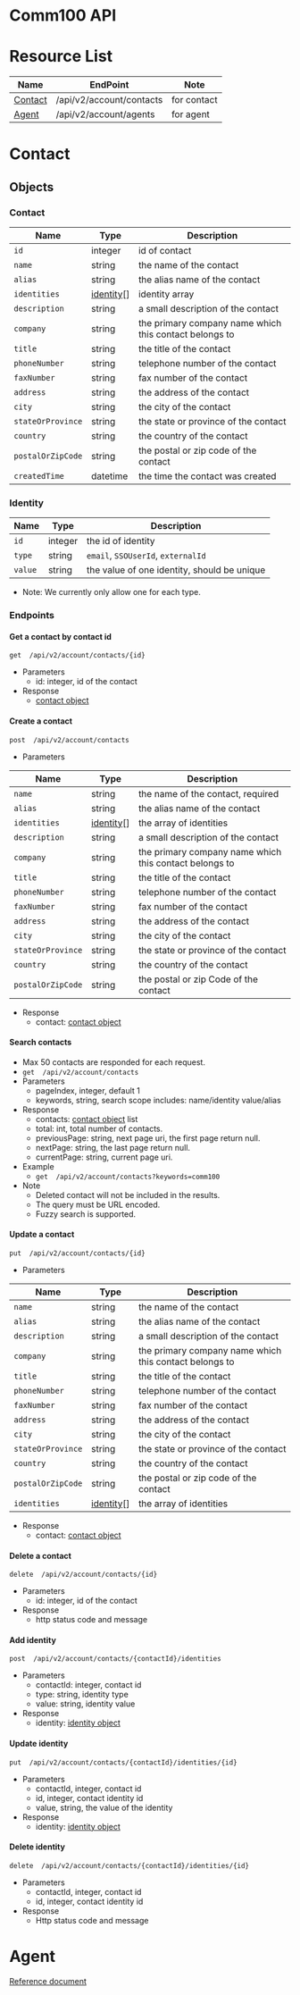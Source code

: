 # Comm100 API
# Resource List 
|Name|EndPoint|Note| 
|---|---|---| 
|[Contact](#contact)| /api/v2/account/contacts|for contact| 
|[Agent](#agent)| /api/v2/account/agents|for agent|

# Contact
## Objects
### Contact
| Name | Type | Description |
| - | - | - |
| `id` | integer | id of contact |
| `name` | string |  the name of the contact |
| `alias` | string |  the alias name of the contact |
| `identities` | [identity](#identity)[] | identity array  |
| `description` | string | a small description of the contact |
| `company` | string | the primary company name which this contact belongs to |
| `title` | string | the title of the contact|
| `phoneNumber` | string | telephone number of the contact|
| `faxNumber` | string | fax number of the contact |
| `address` | string | the address of the contact  |
| `city` | string | the city of the contact  |
| `stateOrProvince` | string | the state or province of the contact |
| `country` | string |  the country of the contact |
| `postalOrZipCode` | string | the postal or zip code of the contact  |
| `createdTime` | datetime | the time the contact was created |
  
### Identity
| Name | Type | Description | 
| - | - | - | 
| `id` | integer | the id of identity |
| `type` | string | `email`, `SSOUserId`, `externalId` |
| `value` | string | the value of one identity, should be unique |

- Note: We currently only allow one for each type.

### Endpoints
#### Get a contact by contact id
`get  /api/v2/account/contacts/{id}`
- Parameters
    - id: integer, id of the contact
- Response
    - [contact object](#contact)

#### Create a contact
`post  /api/v2/account/contacts`
- Parameters 

| Name | Type | Description |
| - | - | - |
| `name` | string |  the name of the contact, required |
| `alias` | string |  the alias name of the contact |
| `identities` | [identity](#identity)[] | the array of identities |
| `description` | string | a small description of the contact |
| `company` | string | the primary company name which this contact belongs to |
| `title` | string | the title of the contact |
| `phoneNumber` | string | telephone number of the contact|
| `faxNumber` | string | fax number of the contact |
| `address` | string | the address of the contact  |
| `city` | string | the city of the contact  |
| `stateOrProvince` | string | the state or province of the contact |
| `country` | string |  the country of the contact |
| `postalOrZipCode` | string | the postal or zip Code of the contact  |

- Response
    - contact: [contact object](#contact)

#### Search contacts
- Max 50 contacts are responded for each request.
- `get  /api/v2/account/contacts`
- Parameters
    - pageIndex, integer, default 1
    - keywords, string, search scope includes: name/identity value/alias 
- Response
    - contacts: [contact object](#contact) list
    - total: int, total number of contacts.
    - previousPage: string, next page uri, the first page return null.
    - nextPage: string, the last page return null.
    - currentPage: string, current page uri.
- Example
    - `get  /api/v2/account/contacts?keywords=comm100`
- Note
    - Deleted contact will not be included in the results.
    - The query must be URL encoded.
    - Fuzzy search is supported.

#### Update a contact
`put  /api/v2/account/contacts/{id}`
- Parameters

| Name | Type | Description |
| - | - | - |
| `name` | string |  the name of the contact |
| `alias` | string |  the alias name of the contact |
| `description` | string | a small description of the contact |
| `company` | string | the primary company name which this contact belongs to|
| `title` | string | the title of the contact|
| `phoneNumber` | string | telephone number of the contact|
| `faxNumber` | string | fax number of the contact |
| `address` | string | the address of the contact  |
| `city` | string | the city of the contact  |
| `stateOrProvince` | string | the state or province of the contact |
| `country` | string |  the country of the contact |
| `postalOrZipCode` | string | the postal or zip code of the contact |
| `identities` | [identity](#identity)[] | the array of identities |
- Response
    - contact: [contact object](#contact)

#### Delete a contact
 `delete  /api/v2/account/contacts/{id}`
- Parameters
    - id: integer, id of the contact
- Response
    - http status code and message

#### Add identity
`post  /api/v2/account/contacts/{contactId}/identities`
- Parameters
    - contactId: integer, contact id
    - type: string, identity type
    - value: string, identity value
- Response
    - identity: [identity object](#identity)

#### Update identity
`put  /api/v2/account/contacts/{contactId}/identities/{id}`
- Parameters
    - contactId, integer, contact id
    - id, integer, contact identity id
    - value, string, the value of the identity
- Response
    - identity: [identity object](#identity)

#### Delete identity
 `delete  /api/v2/account/contacts/{contactId}/identities/{id}`
- Parameters
    - contactId, integer, contact id
    - id, integer, contact identity id
- Response
    - Http status code and message

# Agent
[Reference document](https://www.comm100.com/doc/api/introduction.htm#/Account?id=agent-json-format)
